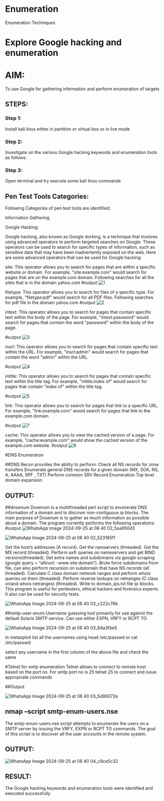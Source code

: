 # Enumeration
Enumeration Techniques

# Explore Google hacking and enumeration 

# AIM:

To use Google for gathering information and perform enumeration of targets

## STEPS:

### Step 1:

Install kali linux either in partition or virtual box or in live mode

### Step 2:

Investigate on the various Google hacking keywords and enumeration tools as follows:


### Step 3:
Open terminal and try execute some kali linux commands

## Pen Test Tools Categories:  

Following Categories of pen test tools are identified:

Information Gathering.

Google Hacking:

Google hacking, also known as Google dorking, is a technique that involves using advanced operators to perform targeted searches on Google. These operators can be used to search for specific types of information, such as sensitive data that may have been inadvertently exposed on the web. Here are some advanced operators that can be used for Google hacking:

site: This operator allows you to search for pages that are within a specific website or domain. For example, "site:example.com" would search for pages that are on the example.com domain.
Following searches for all the sites that is in the domain yahoo.com
#output
![1](https://github.com/user-attachments/assets/325381fc-f4ae-4ffc-8273-ee97a4109b62)


filetype: This operator allows you to search for files of a specific type. For example, "filetype:pdf" would search for all PDF files.
Following searches for pdf file in the domain yahoo.com
#output
![2](https://github.com/user-attachments/assets/365f7043-9bad-4207-b108-5d2a9b292965)



intext: This operator allows you to search for pages that contain specific text within the body of the page. For example, "intext:password" would search for pages that contain the word "password" within the body of the page.

#output
![3](https://github.com/user-attachments/assets/16ec7863-336d-41ac-ae86-eeeeb42ecedb)

inurl: This operator allows you to search for pages that contain specific text within the URL. For example, "inurl:admin" would search for pages that contain the word "admin" within the URL.

#output
![4](https://github.com/user-attachments/assets/0991cfaf-d2bf-4767-af42-a67ab0683700)

intitle: This operator allows you to search for pages that contain specific text within the title tag. For example, "intitle:index of" would search for pages that contain "index of" within the title tag.

#output
![5](https://github.com/user-attachments/assets/6c9bd408-125a-468e-9d5c-6afde9d9c736)

link: This operator allows you to search for pages that link to a specific URL. For example, "link:example.com" would search for pages that link to the example.com domain.

#output
![7](https://github.com/user-attachments/assets/2d955ba9-49ce-44fb-865a-4e47494af1fa)

cache: This operator allows you to view the cached version of a page. For example, "cache:example.com" would show the cached version of the example.com website.
#output
![8](https://github.com/user-attachments/assets/8e61f660-80cf-4f28-9716-3ba5b1cee175)

 
#DNS Enumeration


##DNS Recon
provides the ability to perform:
Check all NS records for zone transfers
Enumerate general DNS records for a given domain (MX, SOA, NS, A, AAAA, SPF , TXT)
Perform common SRV Record Enumeration
Top level domain expansion
## OUTPUT:







##dnsenum
Dnsenum is a multithreaded perl script to enumerate DNS information of a domain and to discover non-contiguous ip blocks. The main purpose of Dnsenum is to gather as much information as possible about a domain. The program currently performs the following operations:
#output
![WhatsApp Image 2024-09-25 at 08 40 02_5aa950d3](https://github.com/user-attachments/assets/4e29238e-80b3-40f1-99e6-22a5aeeee131)

![WhatsApp Image 2024-09-25 at 08 40 02_523185f1](https://github.com/user-attachments/assets/fe2cd800-e5d6-4a21-b076-66b8b1907a6f)

Get the host’s addresses (A record).
Get the namservers (threaded).
Get the MX record (threaded).
Perform axfr queries on nameservers and get BIND versions(threaded).
Get extra names and subdomains via google scraping (google query = “allinurl: -www site:domain”).
Brute force subdomains from file, can also perform recursion on subdomain that have NS records (all threaded).
Calculate C class domain network ranges and perform whois queries on them (threaded).
Perform reverse lookups on netranges (C class or/and whois netranges) (threaded).
Write to domain_ips.txt file ip-blocks.
This program is useful for pentesters, ethical hackers and forensics experts. It also can be used for security tests.

![WhatsApp Image 2024-09-25 at 08 40 03_c222c76b](https://github.com/user-attachments/assets/2055e968-4266-4593-91c0-59152a4f66bf)


##smtp-user-enum
Username guessing tool primarily for use against the default Solaris SMTP service. Can use either EXPN, VRFY or RCPT TO.

![WhatsApp Image 2024-09-25 at 08 40 03_64a3fbe5](https://github.com/user-attachments/assets/e1e02ae6-c8d4-4183-b6f3-73e8e500c728)

In metasploit list all the usernames using head /etc/passwd or cat /etc/passwd:

select any username in the first column of the above file and check the same


#Telnet for smtp enumeration
Telnet allows to connect to remote host based on the port no. For smtp port no is 25
telnet <host address> 25 to connect
and issue appropriate commands
  
 ##Output
  
  ![WhatsApp Image 2024-09-25 at 08 40 03_5d90072e](https://github.com/user-attachments/assets/6e4c8b86-fb46-43af-a248-b00230e063ee)


## nmap –script smtp-enum-users.nse <hostname>

The smtp-enum-users.nse script attempts to enumerate the users on a SMTP server by issuing the VRFY, EXPN or RCPT TO commands. The goal of this script is to discover all the user accounts in the remote system.


## OUTPUT:

![WhatsApp Image 2024-09-25 at 08 40 04_c9ce5c32](https://github.com/user-attachments/assets/e09f63dc-da1e-4b92-9c97-f2fcdaab1866)

## RESULT:
The Google hacking keywords and enumeration tools were identified and executed successfully

